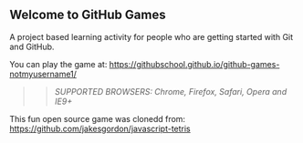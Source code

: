 ## Welcome to GitHub Games

A project based learning activity for people who are getting started with Git and GitHub.

You can play the game at: https://githubschool.github.io/github-games-notmyusername1/

>> _*SUPPORTED BROWSERS*: Chrome, Firefox, Safari, Opera and IE9+_

This fun open source game was clonedd from: https://github.com/jakesgordon/javascript-tetris
